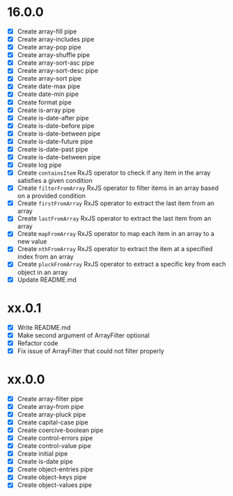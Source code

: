 
# 16.0.0

- [x] Create array-fill pipe
- [x] Create array-includes pipe
- [x] Create array-pop pipe
- [x] Create array-shuffle pipe
- [x] Create array-sort-asc pipe
- [x] Create array-sort-desc pipe
- [x] Create array-sort pipe
- [x] Create date-max pipe
- [x] Create date-min pipe
- [x] Create format pipe
- [x] Create is-array pipe
- [x] Create is-date-after pipe
- [x] Create is-date-before pipe
- [x] Create is-date-between pipe
- [x] Create is-date-future pipe
- [x] Create is-date-past pipe
- [x] Create is-date-between pipe
- [x] Create log pipe
- [x] Create `containsItem` RxJS operator to check if any item in the array satisfies a given condition
- [x] Create `filterFromArray` RxJS operator to filter items in an array based on a provided condition
- [x] Create `firstFromArray` RxJS operator to extract the last item from an array
- [x] Create `lastFromArray` RxJS operator to extract the last item from an array
- [x] Create `mapFromArray` RxJS operator to map each item in an array to a new value
- [x] Create `nthFromArray` RxJS operator to extract the item at a specified index from an array
- [x] Create `pluckFromArray` RxJS operator to extract a specific key from each object in an array
- [x] Update README.md

# xx.0.1

- [x] Write README.md
- [x] Make second argument of ArrayFilter optional
- [x] Refactor code
- [x] Fix issue of ArrayFilter that could not filter properly

# xx.0.0

- [x] Create array-filter pipe
- [x] Create array-from pipe
- [x] Create array-pluck pipe
- [x] Create capital-case pipe
- [x] Create coercive-boolean pipe
- [x] Create control-errors pipe
- [x] Create control-value pipe
- [x] Create initial pipe
- [x] Create is-date pipe
- [x] Create object-entries pipe
- [x] Create object-keys pipe
- [x] Create object-values pipe
